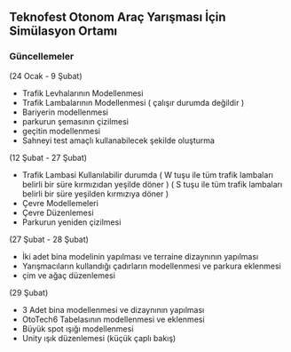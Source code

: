 ## Teknofest Otonom Araç Yarışması İçin Simülasyon Ortamı

### Güncellemeler 

(24 Ocak - 9 Şubat) 
  - Trafik Levhalarının Modellenmesi
  - Trafik Lambalarının Modellenmesi ( çalışır durumda değildir )
  - Bariyerin modellenmesi
  - parkurun şemasının çizilmesi
  - geçitin modellenmesi
  - Sahneyi test amaçlı kullanabilecek şekilde oluşturma

(12 Şubat - 27 Şubat)
  - Trafik Lambasi Kullanılabilir durumda
  ( W tuşu ile tüm trafik lambaları belirli bir süre kırmızıdan yeşilde döner )
  ( S tuşu ile tüm trafik lambaları belirli bir süre yeşilden kırmızıya döner )
  - Çevre Modellemeleri
  - Çevre Düzenlemesi
  - Parkurun yeniden çizilmesi

(27 Şubat - 28 Şubat)
  - İki adet bina modelinin yapılması  ve terraine dizaynının yapılması
  - Yarışmacıların kullandığı çadırların modellenmesi ve parkura eklenmesi
  - çim ve ağaç düzenlemesi

(29 Şubat)
  - 3 Adet bina modellenmesi ve dizaynının yapılması
  - OtoTech6 Tabelasının modellenmesi ve eklenmesi
  - Büyük spot ışığı modellenmesi
  - Unity ışık düzenlemesi (küçük çaplı bakış)
